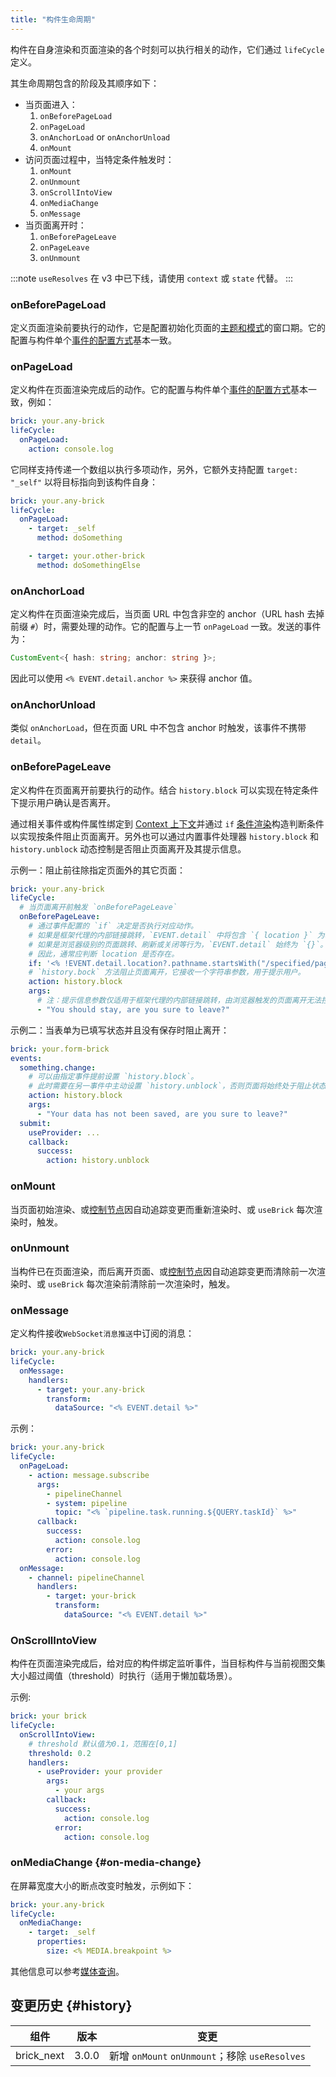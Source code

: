 ```yaml
---
title: "构件生命周期"
---
```


构件在自身渲染和页面渲染的各个时刻可以执行相关的动作，它们通过 `lifeCycle` 定义。

其生命周期包含的阶段及其顺序如下：

- 当页面进入：
  1. `onBeforePageLoad`
  2. `onPageLoad`
  3. `onAnchorLoad` or `onAnchorUnload`
  4. `onMount`
- 访问页面过程中，当特定条件触发时：
  1. `onMount`
  2. `onUnmount`
  3. `onScrollIntoView`
  4. `onMediaChange`
  5. `onMessage`
- 当页面离开时：
  1. `onBeforePageLeave`
  2. `onPageLeave`
  3. `onUnmount`

:::note
`useResolves` 在 v3 中已下线，请使用 `context` 或 `state` 代替。
:::

### onBeforePageLoad

定义页面渲染前要执行的动作，它是配置初始化页面的[主题和模式]的窗口期。它的配置与构件单个[事件的配置方式]基本一致。

### onPageLoad

定义构件在页面渲染完成后的动作。它的配置与构件单个[事件的配置方式]基本一致，例如：

```yaml
brick: your.any-brick
lifeCycle:
  onPageLoad:
    action: console.log
```

它同样支持传递一个数组以执行多项动作，另外，它额外支持配置 `target: "_self"` 以将目标指向到该构件自身：

```yaml
brick: your.any-brick
lifeCycle:
  onPageLoad:
    - target: _self
      method: doSomething

    - target: your.other-brick
      method: doSomethingElse
```

### onAnchorLoad

定义构件在页面渲染完成后，当页面 URL 中包含非空的 anchor（URL hash 去掉前缀 `#`）时，需要处理的动作。它的配置与上一节 `onPageLoad` 一致。发送的事件为：

```ts
CustomEvent<{ hash: string; anchor: string }>;
```

因此可以使用 `<% EVENT.detail.anchor %>` 来获得 anchor 值。

### onAnchorUnload

类似 `onAnchorLoad`，但在页面 URL 中不包含 anchor 时触发，该事件不携带 `detail`。

### onBeforePageLeave

定义构件在页面离开前要执行的动作。结合 `history.block` 可以实现在特定条件下提示用户确认是否离开。

通过相关事件或构件属性绑定到 [Context 上下文]并通过 `if` [条件渲染]构造判断条件以实现按条件阻止页面离开。另外也可以通过内置事件处理器 `history.block` 和 `history.unblock` 动态控制是否阻止页面离开及其提示信息。

示例一：阻止前往除指定页面外的其它页面：

```yaml
brick: your.any-brick
lifeCycle:
  # 当页面离开前触发 `onBeforePageLeave`
  onBeforePageLeave:
    # 通过事件配置的 `if` 决定是否执行对应动作。
    # 如果是框架代理的内部链接跳转，`EVENT.detail` 中将包含 `{ location }` 为将要跳转的目标页面的地址信息。
    # 如果是浏览器级别的页面跳转、刷新或关闭等行为，`EVENT.detail` 始终为 `{}`。
    # 因此，通常应判断 location 是否存在。
    if: '<% !EVENT.detail.location?.pathname.startsWith("/specified/page") %>'
    # `history.bock` 方法阻止页面离开，它接收一个字符串参数，用于提示用户。
    action: history.block
    args:
      # 注：提示信息参数仅适用于框架代理的内部链接跳转，由浏览器触发的页面离开无法控制提示信息。
      - "You should stay, are you sure to leave?"
```

示例二：当表单为已填写状态并且没有保存时阻止离开：

```yaml
brick: your.form-brick
events:
  something.change:
    # 可以由指定事件提前设置 `history.block`。
    # 此时需要在另一事件中主动设置 `history.unblock`，否则页面将始终处于阻止状态。
    action: history.block
    args:
      - "Your data has not been saved, are you sure to leave?"
  submit:
    useProvider: ...
    callback:
      success:
        action: history.unblock
```

### onMount

当页面初始渲染、或[控制节点]因自动追踪变更而重新渲染时、或 `useBrick` 每次渲染时，触发。

### onUnmount

当构件已在页面渲染，而后离开页面、或[控制节点]因自动追踪变更而清除前一次渲染时、或 `useBrick` 每次渲染前清除前一次渲染时，触发。

### onMessage

定义构件接收`WebSocket消息推送`中订阅的消息：

```yaml
brick: your.any-brick
lifeCycle:
  onMessage:
    handlers:
      - target: your.any-brick
        transform:
          dataSource: "<% EVENT.detail %>"
```

示例：

```yaml
brick: your.any-brick
lifeCycle:
  onPageLoad:
    - action: message.subscribe
      args:
        - pipelineChannel
        - system: pipeline
          topic: "<% `pipeline.task.running.${QUERY.taskId}` %>"
      callback:
        success:
          action: console.log
        error:
          action: console.log
  onMessage:
    - channel: pipelineChannel
      handlers:
        - target: your-brick
          transform:
            dataSource: "<% EVENT.detail %>"
```

### OnScrollIntoView

构件在页面渲染完成后，给对应的构件绑定监听事件，当目标构件与当前视图交集大小超过阈值（threshold）时执行（适用于懒加载场景）。

示例:

```yaml
brick: your brick
lifeCycle:
  onScrollIntoView:
    # threshold 默认值为0.1，范围在[0,1]
    threshold: 0.2
    handlers:
      - useProvider: your provider
        args:
          - your args
        callback:
          success:
            action: console.log
          error:
            action: console.log
```

### onMediaChange {#on-media-change}

在屏幕宽度大小的断点改变时触发，示例如下：

```yaml
brick: your.any-brick
lifeCycle:
  onMediaChange:
    - target: _self
      properties:
        size: <% MEDIA.breakpoint %>
```

其他信息可以参考[媒体查询](media-query.md)。

## 变更历史 {#history}

| 组件       | 版本  | 变更                                           |
| ---------- | ----- | ---------------------------------------------- |
| brick_next | 3.0.0 | 新增 `onMount` `onUnmount`；移除 `useResolves` |

[主题和模式]: theme-and-mode.md
[事件的配置方式]: events.md
[条件渲染]: conditional-rendering.md
[context 上下文]: context.md
[控制节点]: control-nodes.md
